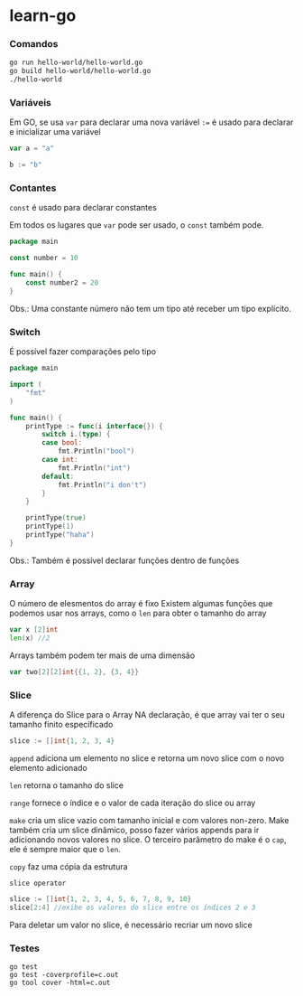 # learn-go

### Comandos

```sh
go run hello-world/hello-world.go
go build hello-world/hello-world.go
./hello-world
```

### Variáveis

Em GO, se usa `var` para declarar uma nova variável
`:=` é usado para declarar e inicializar uma variável

```go
var a = "a"

b := "b"
```

### Contantes

`const` é usado para declarar constantes

Em todos os lugares que `var` pode ser usado, o `const` também pode.

```go
package main

const number = 10

func main() {
	const number2 = 20
}

```

Obs.: Uma constante número não tem um tipo até receber um tipo explícito.

### Switch

É possível fazer comparações pelo tipo

```go
package main

import (
	"fmt"
)

func main() {
	printType := func(i interface{}) {
		switch i.(type) {
		case bool:
			fmt.Println("bool")
		case int:
			fmt.Println("int")
		default:
			fmt.Println("i don't")
		}
	}

	printType(true)
	printType(1)
	printType("haha")
}
```

Obs.: Também é possível declarar funções dentro de funções

### Array

O número de elesmentos do array é fixo Existem algumas funções que podemos usar nos arrays, como o `len` para obter o
tamanho do array

```go
var x [2]int
len(x) //2
```

Arrays também podem ter mais de uma dimensão

```go
var two[2][2]int{{1, 2}, {3, 4}}
```

### Slice

A diferença do Slice para o Array NA declaração, é que array vai ter o seu tamanho finito específicado

```go
slice := []int{1, 2, 3, 4}
```

`append` adiciona um elemento no slice e retorna um novo slice com o novo elemento adicionado

`len` retorna o tamanho do slice

`range` fornece o índice e o valor de cada iteração do slice ou array

`make` cria um slice vazio com tamanho inicial e com valores non-zero. Make também cria um slice dinâmico, posso fazer
vários appends para ir adicionando novos valores no slice. O terceiro parâmetro do make é o `cap`, ele é sempre maior
que o `len`.

`copy` faz uma cópia da estrutura

`slice operator`

```go
slice := []int{1, 2, 3, 4, 5, 6, 7, 8, 9, 10}
slice[2:4] //exibe os valores do slice entre os índices 2 e 3
```

Para deletar um valor no slice, é necessário recriar um novo slice 


### Testes

```shell
go test
go test -coverprofile=c.out
go tool cover -html=c.out
```